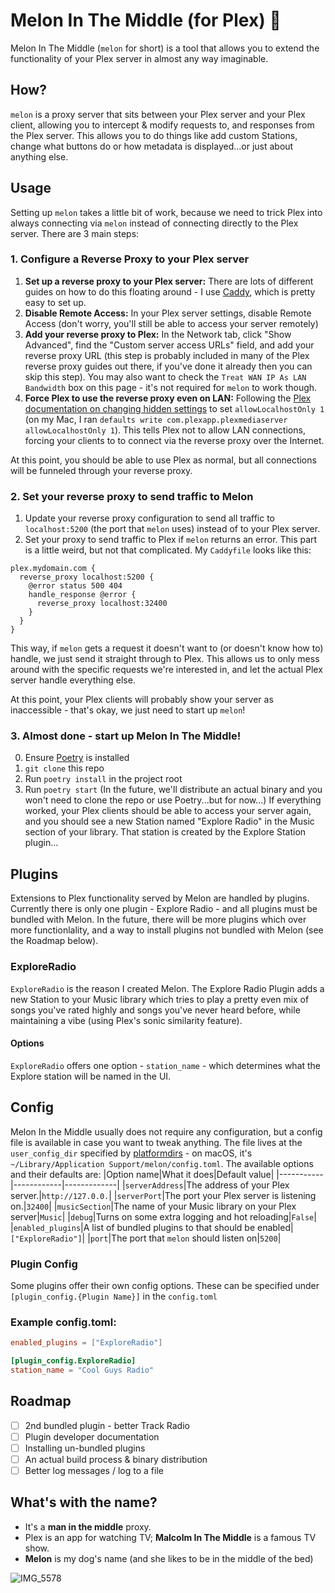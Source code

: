 # Melon In The Middle (for Plex) 🐶
Melon In The Middle (`melon` for short) is a tool that allows you to extend the functionality of your Plex server in almost any way imaginable.

## How?
`melon` is a proxy server that sits between your Plex server and your Plex client, allowing you to intercept & modify requests to, and responses from the Plex server. This allows you to do things like add custom Stations, change what buttons do or how metadata is displayed...or just about anything else.

## Usage
Setting up `melon` takes a little bit of work, because we need to trick Plex into always connecting via `melon` instead of connecting directly to the Plex server. There are 3 main steps:
### 1. Configure a Reverse Proxy to your Plex server
1. **Set up a reverse proxy to your Plex server:** There are lots of different guides on how to do this floating around - I use [Caddy](https://caddyserver.com/), which is pretty easy to set up.
2. **Disable Remote Access:** In your Plex server settings, disable Remote Access (don't worry, you'll still be able to access your server remotely)
3. **Add your reverse proxy to Plex:** In the Network tab, click "Show Advanced", find the "Custom server access URLs" field, and add your reverse proxy URL (this step is probably included in many of the Plex reverse proxy guides out there, if you've done it already then you can skip this step). You may also want to check the `Treat WAN IP As LAN Bandwidth` box on this page - it's not required for `melon` to work though.
4. **Force Plex to use the reverse proxy even on LAN:** Following the [Plex documentation on changing hidden settings](https://support.plex.tv/articles/201105343-advanced-hidden-server-settings/) to set `allowLocalhostOnly 1` (on my Mac, I ran `defaults write com.plexapp.plexmediaserver allowLocalhostOnly 1`). This tells Plex not to allow LAN connections, forcing your clients to to connect via the reverse proxy over the Internet.

At this point, you should be able to use Plex as normal, but all connections will be funneled through your reverse proxy.

### 2. Set your reverse proxy to send traffic to Melon
1. Update your reverse proxy configuration to send all traffic to `localhost:5200` (the port that `melon` uses) instead of to your Plex server.
2. Set your proxy to send traffic to Plex if `melon` returns an error.
This part is a little weird, but not that complicated. My `Caddyfile` looks like this:
```
plex.mydomain.com {
  reverse_proxy localhost:5200 {
    @error status 500 404
    handle_response @error {
      reverse_proxy localhost:32400 
    }
  }
}
```
This way, if `melon` gets a request it doesn't want to (or doesn't know how to) handle, we just send it straight through to Plex. This allows us to only mess around with the specific requests we're interested in, and let the actual Plex server handle everything else.

At this point, your Plex clients will probably show your server as inaccessible - that's okay, we just need to start up `melon`!

### 3. Almost done - start up Melon In The Middle!
0. Ensure [Poetry](https://python-poetry.org/) is installed
1. `git clone` this repo
2. Run `poetry install` in the project root
3. Run `poetry start`
(In the future, we'll distribute an actual binary and you won't need to clone the repo or use Poetry...but for now...)
If everything worked, your Plex clients should be able to access your server again, and you should see a new Station named "Explore Radio" in the Music section of your library.
That station is created by the Explore Station plugin...

## Plugins
Extensions to Plex functionality served by Melon are handled by plugins. Currently there is only one plugin - Explore Radio - and all plugins must be bundled with Melon. In the future, there will be more plugins which over more functionlality, and a way to install plugins not bundled with Melon (see the Roadmap below).

### ExploreRadio
`ExploreRadio` is the reason I created Melon. The Explore Radio Plugin adds a new Station to your Music library which tries to play a pretty even mix of songs you've rated highly and songs you've never heard before, while maintaining a vibe (using Plex's sonic similarity feature).

#### Options
`ExploreRadio` offers one option - `station_name` - which determines what the Explore station will be named in the UI.

## Config
Melon In the Middle usually does not require any configuration, but a config file is available in case you want to tweak anything.
The file lives at the `user_config_dir` specified by [platformdirs](https://pypi.org/project/platformdirs/) - on macOS, it's `~/Library/Application Support/melon/config.toml`.
The available options and their defaults are:
|Option name|What it does|Default value|
|-----------|------------|-------------|
|`serverAddress`|The address of your Plex server.|`http://127.0.0.`|
|`serverPort`|The port your Plex server is listening on.|`32400`|
|`musicSection`|The name of your Music library on your Plex server|`Music`|
|`debug`|Turns on some extra logging and hot reloading|`False`|
|`enabled_plugins`|A list of bundled plugins to that should be enabled|`["ExploreRadio"]`|
|`port`|The port that `melon` should listen on|`5200`|

### Plugin Config
Some plugins offer their own config options. These can be specified under `[plugin_config.{Plugin Name}]` in the `config.toml`

### Example config.toml:
```toml
enabled_plugins = ["ExploreRadio"]

[plugin_config.ExploreRadio]
station_name = "Cool Guys Radio"
```

## Roadmap
- [ ] 2nd bundled plugin - better Track Radio
- [ ] Plugin developer documentation
- [ ] Installing un-bundled plugins
- [ ] An actual build process & binary distribution
- [ ] Better log messages / log to a file

## What's with the name?
- It's a **man in the middle** proxy.
- Plex is an app for watching TV; **Malcolm In The Middle** is a famous TV show.
- **Melon** is my dog's name (and she likes to be in the middle of the bed)

![IMG_5578](https://github.com/user-attachments/assets/d83e76ad-f239-4128-a6d1-3fe6e10c2db8)
